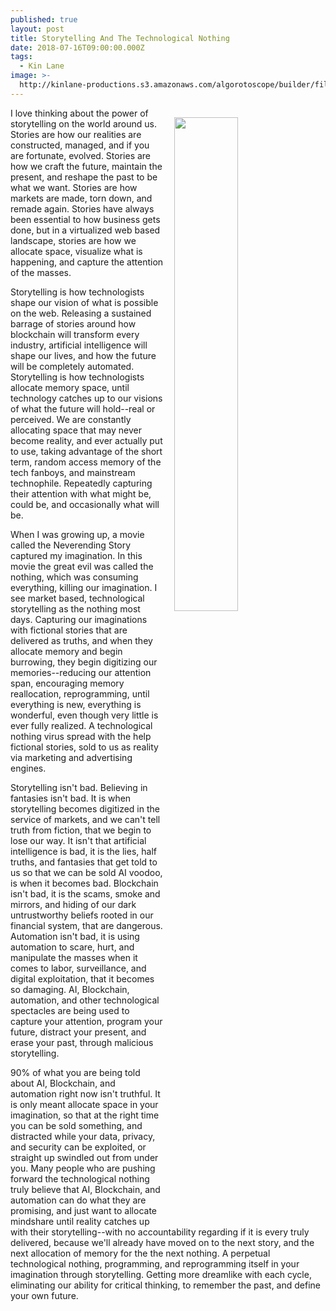 ```yaml
---
published: true
layout: post
title: Storytelling And The Technological Nothing
date: 2018-07-16T09:00:00.000Z
tags:
  - Kin Lane
image: >-
  http://kinlane-productions.s3.amazonaws.com/algorotoscope/builder/filtered/112_44_800_500_0_max_0_-5_-1.jpg
---
```

<p><img src="{{ page.image }}" width="45%" align="right" style="padding: 15px;" /></p>I love thinking about the power of storytelling on the world around us. Stories are how our realities are constructed, managed, and if you are fortunate, evolved. Stories are how we craft the future, maintain the present, and reshape the past to be what we want. Stories are how markets are made, torn down, and remade again. Stories have always been essential to how business gets done, but in a virtualized web based landscape, stories are how we allocate space, visualize what is happening, and capture the attention of the masses.

Storytelling is how technologists shape our vision of what is possible on the web. Releasing a sustained barrage of stories around how blockchain will transform every industry, artificial intelligence will shape our lives, and how the future will be completely automated. Storytelling is how technologists allocate memory space, until technology catches up to our visions of what the future will hold--real or perceived. We are constantly allocating space that may never become reality, and ever actually put to use, taking advantage of the short term, random access memory of the tech fanboys, and mainstream technophile. Repeatedly capturing their attention with what might be, could be, and occasionally what will be.

When I was growing up, a movie called the Neverending Story captured my imagination. In this movie the great evil was called the nothing, which was consuming everything, killing our imagination. I see market based, technological storytelling as the nothing most days. Capturing our imaginations with fictional stories that are delivered as truths, and when they allocate memory and begin burrowing, they begin digitizing our memories--reducing our attention span, encouraging memory reallocation, reprogramming, until everything is new, everything is wonderful, even though very little is ever fully realized. A technological nothing virus spread with the help fictional stories, sold to us as reality via marketing and advertising engines.

Storytelling isn't bad. Believing in fantasies isn't bad. It is when storytelling becomes digitized in the service of markets, and we can't tell truth from fiction, that we begin to lose our way. It isn't that artificial intelligence is bad, it is the lies, half truths, and fantasies that get told to us so that we can be sold AI voodoo, is when it becomes bad. Blockchain isn't bad, it is the scams, smoke and mirrors, and hiding of our dark untrustworthy beliefs rooted in our financial system, that are dangerous. Automation isn't bad, it is using automation to scare, hurt, and manipulate the masses when it comes to labor, surveillance, and digital exploitation, that it becomes so damaging. AI, Blockchain, automation, and other technological spectacles are being used to capture your attention, program your future, distract your present, and erase your past, through malicious storytelling.

90% of what you are being told about AI, Blockchain, and automation right now isn't truthful. It is only meant allocate space in your imagination, so that at the right time you can be sold something, and distracted while your data, privacy, and security can be exploited, or straight up swindled out from under you. Many people who are pushing forward the technological nothing truly believe that AI, Blockchain, and automation can do what they are promising, and just want to allocate mindshare until reality catches up with their storytelling--with no accountability regarding if it is every truly delivered, because we'll already have moved on to the next story, and the next allocation of memory for the the next nothing. A perpetual technological nothing, programming, and reprogramming itself in your imagination through storytelling. Getting more dreamlike with each cycle, eliminating our ability for critical thinking, to remember the past, and define your own future.

